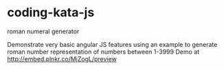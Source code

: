 coding-kata-js
==============

roman numeral generator

Demonstrate very basic angular JS features using an example to generate roman number representation of numbers between 1-3999
Demo at http://embed.plnkr.co/MjZogL/preview
